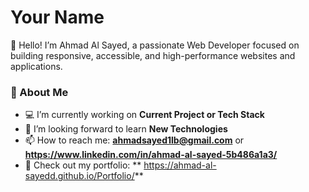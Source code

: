 # Your Name

👋 Hello! I’m Ahmad Al Sayed, a passionate Web Developer focused on building responsive, accessible, and high-performance websites and applications.

### 🚀 About Me
- 💻 I’m currently working on **Current Project or Tech Stack**
- 🌱 I’m looking forward to  learn **New Technologies**
- 📫 How to reach me: **ahmadsayed1lb@gmail.com** or **https://www.linkedin.com/in/ahmad-al-sayed-5b486a1a3/**
- 🎨 Check out my portfolio: ** https://ahmad-al-sayedd.github.io/Portfolio/**
